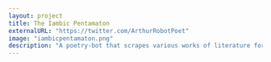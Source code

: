 ```yaml
---
layout: project
title: The Iambic Pentamaton
externalURL: "https://twitter.com/ArthurRobotPoet"
image: "iambicpentamaton.png"
description: "A poetry-bot that scrapes various works of literature for rhyming iambic pentameters and tweets them."
---
```

